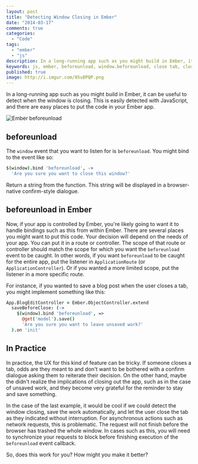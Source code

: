 ```yaml
---
layout: post
title: "Detecting Window Closing in Ember"
date: "2014-03-17"
comments: true
categories:
  - "Code"
tags:
  - "ember"
  - "js"
description: In a long-running app such as you might build in Ember, it can be useful to detect when the window is closing.
keywords: js, ember, beforeunload, window.beforeunload, close tab, close window, save data
published: true
image: http://i.imgur.com/85v8PQP.png
---
```


In a long-running app such as you might build in Ember, it can be useful to detect when the window is closing.  This is easily detected with JavaScript, and there are easy places to put the code in your Ember app.

![Ember beforeunload](http://i.imgur.com/85v8PQP.png)

<!--more-->

## beforeunload

The `window` event that you want to listen for is `beforeunload`.  You might bind to the event like so:

```coffeescript
$(window).bind 'beforeunload', ->
  'Are you sure you want to close this window?'
```

Return a string from the function.  This string will be displayed in a browser-native confirm-style dialogue.

## beforeunload in Ember

Now, if your app is controlled by Ember, you're likely going to want it to handle bindings such as this from within Ember.  There are several places you might want to put this code.  Your decision will depend on the needs of your app.  You can put it in a route or controller.  The scope of that route or controller should match the scope for which you want the `beforeunload` event to be caught.  In other words, if you want `beforeunload` to be caught for the entire app, put the listener in `ApplicationRoute` (or `ApplicationController`).  Or if you wanted a more limited scope, put the listener in a more specific route.

For instance, if you wanted to save a blog post when the user closes a tab, you might implement something like this:

```coffeescript
App.BlogEditController = Ember.ObjectController.extend
  saveBeforeClose: (->
    $(window).bind 'beforeunload', =>
      @get('model').save()
      'Are you sure you want to leave unsaved work?'
  ).on 'init'
```

## In Practice

In practice, the UX for this kind of feature can be tricky.  If someone closes a tab, odds are they meant to and don't want to be bothered with a confirm dialogue asking them to reiterate their decision.  On the other hand, maybe the didn't realize the implications of closing out the app, such as in the case of unsaved work, and they become very grateful for the reminder to stay and save something.

In the case of the last example, it would be cool if we could detect the window closing, save the work automatically, and let the user close the tab as they indicated without interruption.  For asynchronous actions such as network requests, this is problematic.  The request will not finish before the browser has trashed the whole window.  In cases such as this, you will need to synchronize your requests to block before finishing execution of the `beforeunload` event callback.

So, does this work for you?  How might you make it better?
